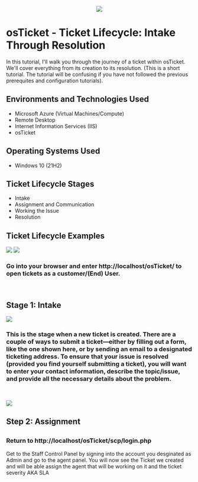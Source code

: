 
<p align="center">
<img src=https://i.imgur.com/BQKsviY.png"/></P>
</p>

<h1>osTicket - Ticket Lifecycle: Intake Through Resolution</h1>
In this tutorial, I'll walk you through the journey of a ticket within osTicket. We'll cover everything from its creation to its resolution. (This is a short tutorial. The tutorial will be confusing if you have not followed the previous prerequites and configuration tutorials). <br />


<h2>Environments and Technologies Used</h2>

- Microsoft Azure (Virtual Machines/Compute)
- Remote Desktop
- Internet Information Services (IIS)
- osTicket                                         

<h2>Operating Systems Used </h2>

- Windows 10</b> (21H2)

<h2>Ticket Lifecycle Stages</h2>

- Intake
- Assignment and Communication
- Working the Issue
- Resolution

<h2>Ticket Lifecycle Examples</h2>

<p>
<img src=https://i.imgur.com/ejPZZ1Z.png" />
<img src=https://i.imgur.com/8S1CJoh.png" />           
</p>
<p>
<h3> Go into your browser and enter http://localhost/osTicket/ to open tickets as a customer/(End)  User. </h3>
</p>
<br />

<h2> Stage 1: Intake</h2>
<p>
<img src=https://i.imgur.com/mvnz6Vb.png" />
</p>
<p>
<h3> This is the stage when a new ticket is created. There are a couple of ways to submit a ticket—either by filling out a form, like the one shown here, or by sending an email to a designated ticketing address. To ensure that your issue is resolved (provided you find yourself submitting a ticket), you will want to enter your contact information, describe the topic/issue, and provide all the necessary details about the problem. </h3>
</p>
<br />
           
                      
<p>
<img src=https://i.imgur.com/IrCiizx.png" />
</p>
<p>
<h2> Step 2: Assignment <h2>
<h3> Return to http://localhost/osTicket/scp/login.php </h3>
Get to the Staff Control Panel by signing into the account you desginated as Admin and go to the agent panel. You will now see the Ticket we created and will be able assign the agent that will be working on it and the ticket severity AKA SLA
           
</p>
<br />           

<p>
<img src="" />
</p>
<p>
<h3>  </h3>

</p>
<br />       


